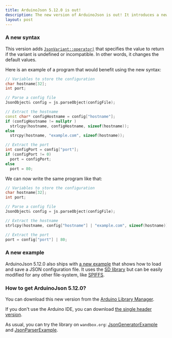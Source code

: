 ```yaml
---
title: ArduinoJson 5.12.0 is out!
description: The new version of ArduinoJson is out! It introduces a new syntax to change the default values.
layout: post
---
```


### A new syntax

This version adds [`JsonVariant::operator|`]({{site.baseurl}}/api/jsonvariant/or/) that specifies the value to return if the variant is undefined or incompatible.
In other words, it changes the default values.

Here is an example of a program that would benefit using the new syntax:

```c++
// Variables to store the configuration
char hostname[32];
int port;

// Parse a config file
JsonObject& config = js.parseObject(configFile);

// Extract the hostname
const char* configHostname = config["hostname"];
if (configHostname != nullptr )
  strlcpy(hostname, configHostname, sizeof(hostname));
else
  strcpy(hostname, "example.com", sizeof(hostname));

// Extract the port
int configPort = config["port"];
if (configPort != 0)
  port = configPort;
else
  port = 80;
```

We can now write the same program like that:

```c++
// Variables to store the configuration
char hostname[32];
int port;

// Parse a config file
JsonObject& config = js.parseObject(configFile);

// Extract the hostname
strlcpy(hostname, config["hostname"] | "example.com", sizeof(hostname));

// Extract the port
port = config["port"] | 80;
```

### A new example

ArduinoJson 5.12.0 also ships with [a new example]({{site.baseurl}}/example/config/) that shows how to load and save a JSON configuration file. It uses the [SD library](https://www.arduino.cc/en/Reference/SD) but can be easily modified for any other file-system, like [SPIFFS](http://arduino-esp8266.readthedocs.io/en/latest/filesystem.html).

### How to get ArduinoJson 5.12.0?

You can download this new version from the [Arduino Library Manager](https://www.arduino.cc/en/Guide/Libraries).

If you don't use the Arduino IDE, you can download [the single header version](https://github.com/bblanchon/ArduinoJson/releases/download/v5.12.0/ArduinoJson-v5.12.0.h).

As usual, you can try the library on `wandbox.org`: [JsonGeneratorExample](https://wandbox.org/permlink/PKYazoEsGP9ucnYy) and [JsonParserExample](https://wandbox.org/permlink/qKrAnaA9B4zgfI2a).